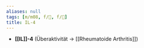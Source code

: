 ```yaml
---
aliases: null
tags: [m/m08, f/💉, f/🧪]
title: IL-4
---
```

- **[[IL]]-4** (Überaktivität → [[Rheumatoide Arthritis]])